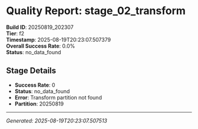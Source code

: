 # Quality Report: stage_02_transform

**Build ID**: 20250819_202307  
**Tier**: f2  
**Timestamp**: 2025-08-19T20:23:07.507379  
**Overall Success Rate**: 0.0%  
**Status**: no_data_found

## Stage Details

- **Success Rate**: 0
- **Status**: no_data_found
- **Error**: Transform partition not found
- **Partition**: 20250819

---
*Generated: 2025-08-19T20:23:07.507513*
